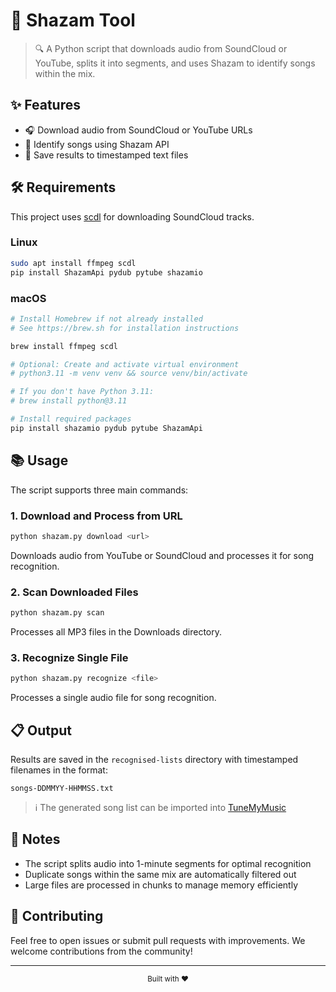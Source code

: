 # 🎵 Shazam Tool

> 🔍 A Python script that downloads audio from SoundCloud or YouTube, splits it into segments, and uses Shazam to identify songs within the mix.

## ✨ Features

- 🎧 Download audio from SoundCloud or YouTube URLs
- 🎼 Identify songs using Shazam API
- 💾 Save results to timestamped text files

## 🛠️ Requirements

This project uses [scdl](https://github.com/flyingrub/scdl) for downloading SoundCloud tracks.

### Linux

```sh
sudo apt install ffmpeg scdl
pip install ShazamApi pydub pytube shazamio
```

### macOS

```sh
# Install Homebrew if not already installed
# See https://brew.sh for installation instructions

brew install ffmpeg scdl

# Optional: Create and activate virtual environment
# python3.11 -m venv venv && source venv/bin/activate

# If you don't have Python 3.11:
# brew install python@3.11

# Install required packages
pip install shazamio pydub pytube ShazamApi
```

## 📚 Usage

The script supports three main commands:

### 1. Download and Process from URL

```sh
python shazam.py download <url>
```

Downloads audio from YouTube or SoundCloud and processes it for song recognition.

### 2. Scan Downloaded Files

```sh
python shazam.py scan
```

Processes all MP3 files in the Downloads directory.

### 3. Recognize Single File

```sh
python shazam.py recognize <file>
```

Processes a single audio file for song recognition.

## 📋 Output

Results are saved in the `recognised-lists` directory with timestamped filenames in the format:

```
songs-DDMMYY-HHMMSS.txt
```

> ℹ️ The generated song list can be imported into [TuneMyMusic](https://www.tunemymusic.com/)

## 📝 Notes

- The script splits audio into 1-minute segments for optimal recognition
- Duplicate songs within the same mix are automatically filtered out
- Large files are processed in chunks to manage memory efficiently

## 🤝 Contributing

Feel free to open issues or submit pull requests with improvements. We welcome contributions from the community!

---

<div align="center">
  <sub>Built with ❤️ </sub>
</div>
